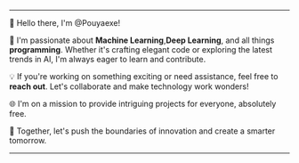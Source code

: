 
---

👋 Hello there, I'm @Pouyaexe!

🌱 I'm passionate about **Machine Learning**,**Deep Learning**, and all things **programming**. Whether it's crafting elegant code or exploring the latest trends in AI, I'm always eager to learn and contribute.

💡 If you're working on something exciting or need assistance, feel free to **reach out**. Let's collaborate and make technology work wonders!

 🌐 I'm on a mission to provide intriguing projects for everyone, absolutely free.

🚀 Together, let's push the boundaries of innovation and create a smarter tomorrow.

---
